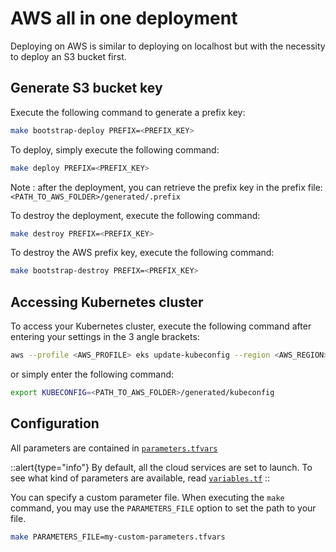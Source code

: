 # AWS all in one deployment

Deploying on AWS is similar to deploying on localhost but with the necessity to deploy an S3 bucket first.

## Generate S3 bucket key
Execute the following command to generate a prefix key:

```bash
make bootstrap-deploy PREFIX=<PREFIX_KEY>
```

To deploy, simply execute the following command:

```bash
make deploy PREFIX=<PREFIX_KEY>
```

Note : after the deployment, you can retrieve the prefix key in the prefix file: `<PATH_TO_AWS_FOLDER>/generated/.prefix`

To destroy the deployment, execute the following command:

```bash
make destroy PREFIX=<PREFIX_KEY>
```

To destroy the AWS prefix key, execute the following command:

```bash
make bootstrap-destroy PREFIX=<PREFIX_KEY>
```

## Accessing Kubernetes cluster

To access your Kubernetes cluster, execute the following command after entering your settings in the 3 angle brackets:

```bash
aws --profile <AWS_PROFILE>​ eks update-kubeconfig --region <AWS_REGION> --name <NAME_AWS_EKS>​
```

or simply enter the following command:

```bash
export KUBECONFIG=<PATH_TO_AWS_FOLDER>/generated/kubeconfig
```

## Configuration

All parameters are contained in [`parameters.tfvars`](https://github.com/aneoconsulting/ArmoniK/blob/main/infrastructure/quick-deploy/aws/all/parameters.tfvars)

::alert{type="info"}
By default, all the cloud services are set to launch. To see what kind of parameters are available, read [`variables.tf`](https://github.com/aneoconsulting/ArmoniK/blob/main/infrastructure/quick-deploy/aws/all/variables.tf)
::

You can specify a custom parameter file. When executing the `make` command, you may use the `PARAMETERS_FILE` option to set the path to your file.

```bash
make PARAMETERS_FILE=my-custom-parameters.tfvars
```
